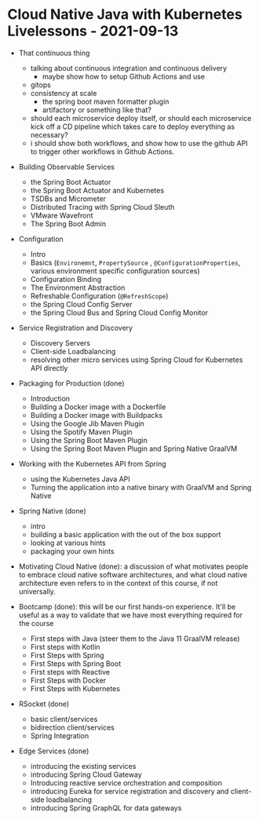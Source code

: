 # Cloud Native Java with Kubernetes Livelessons  - 2021-09-13 





* That continuous thing 
	* talking about continuous integration and continuous delivery 
		* maybe show how to setup Github Actions and use 
	* gitops 
	* consistency at scale 
		* the spring boot maven formatter plugin
		* artifactory or something like that?
	* should each microservice deploy itself, or should each microservice kick off a CD pipeline which takes care to deploy everything as necessary? 
	* i should show both workflows, and show how to use the github API to trigger other workflows in Github Actions. 

* Building Observable Services 
	* the Spring Boot Actuator 
	* the Spring Boot Actuator and Kubernetes
	* TSDBs and Micrometer
	* Distributed Tracing with Spring Cloud Sleuth 
	* VMware Wavefront
	* The Spring Boot Admin 

* Configuration 
 	* Intro
	* Basics (`Environemnt`, `PropertySource` , `@ConfigurationProperties`, various environment specific configuration sources)
	* Configuration Binding 
	* The Environment Abstraction
	* Refreshable Configuration (`@RefreshScope`)
	* the Spring Cloud Config Server 
	* the Spring Cloud Bus and Spring Cloud Config Monitor


* Service Registration and Discovery 
	* Discovery Servers 
	* Client-side Loadbalancing 
	* resolving other micro services using Spring Cloud for Kubernetes API directly

* Packaging for Production (done)
	* Introduction 
	* Building a Docker image with a Dockerfile 
	* Building a Docker image with Buildpacks 
	* Using the Google Jib Maven Plugin
	* Using the Spotify Maven Plugin
	* Using the Spring Boot Maven Plugin
	* Using the Spring Boot Maven Plugin and Spring Native GraalVM 

* Working with the Kubernetes API from Spring 
	* using the Kubernetes Java API 
	* Turning the application into a native binary with GraalVM and Spring Native 

* Spring Native (done)
	* intro 
	* building a basic application with the out of the box support
	* looking at various hints 
	* packaging your own hints 

* Motivating Cloud Native (done): a discussion of what motivates people to embrace cloud native software architectures, and what cloud native architecture even refers to in the context of this course, if not universally. 

* Bootcamp (done): this will be our first hands-on experience. It'll be useful as a way to validate that we have most everything required for the course
	* First steps with Java (steer them to the Java 11 GraalVM release)
	* First steps with Kotlin 
	* First Steps with Spring 
	* First Steps with Spring Boot
	* First steps with Reactive
	* First Steps with Docker 
	* First Steps with Kubernetes 

* RSocket (done)
	* basic client/services
	* bidirection client/services 
	* Spring Integration 

* Edge Services  (done)
	* introducing the existing services 
	* introducing Spring Cloud Gateway
	* Introducing reactive service orchestration and composition
	* introducing Eureka for service registration and discovery and client-side loadbalancing
	* introducing Spring GraphQL for data gateways
